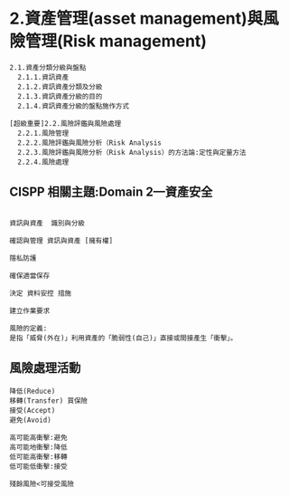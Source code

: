 # 2.資產管理(asset management)與風險管理(Risk management)
```
2.1.資產分類分級與盤點
  2.1.1.資訊資產
  2.1.2.資訊資產分類及分級
  2.1.3.資訊資產分級的目的
  2.1.4.資訊資產分級的盤點施作方式

[超級重要]2.2.風險評鑑與風險處理
  2.2.1.風險管理
  2.2.2.風險評鑑與風險分析（Risk Analysis
  2.2.3.風險評鑑與風險分析（Risk Analysis）的方法論:定性與定量方法
  2.2.4.風險處理
```
## CISPP 相關主題:Domain 2—資產安全
```

資訊與資產  識別與分級

確認與管理 資訊與資產 [擁有權]

隱私防護

確保適當保存

決定 資料安控 措施

建立作業要求
```

```
風險的定義:
是指「威脅(外在)」利用資產的「脆弱性(自己)」直接或間接產生「衝擊」。
```

## 風險處理活動
```
降低(Reduce)
移轉(Transfer) 買保險
接受(Accept)
避免(Avoid)

高可能高衝擊:避免
高可能地衝擊:降低
低可能高衝擊:移轉
低可能低衝擊:接受

殘餘風險<可接受風險
```

